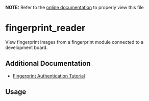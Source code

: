 __NOTE:__ Refer to the [online documentation](https://github.com/ReRAM-Labs/yzlite) to properly view this file

# fingerprint_reader

View fingerprint images from a fingerprint module connected to a development board.

## Additional Documentation

- [Fingerprint Authentication Tutorial](https://github.com/ReRAM-Labs/yzlite/yzlite/tutorials/fingerprint_authentication.html)

## Usage

```{include} ./fingerprint_reader_cli_help.md
```
